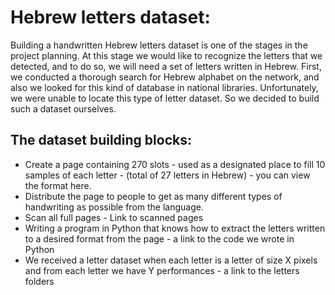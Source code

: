 # Hebrew letters dataset:
Building a handwritten Hebrew letters dataset is one of the stages in the project planning.
At this stage we would like to recognize the letters that we detected, and to do so, we will need a set of letters written in Hebrew.
First, we conducted a thorough search for Hebrew alphabet on the network, and also we looked for this kind of database in national libraries. Unfortunately, we were unable to locate this type of letter dataset. So we decided to build such a dataset ourselves.


## The dataset building blocks:
* Create a page containing 270 slots - used as a designated place to fill 10 samples of each letter - (total of 27 letters in Hebrew) - you can view the format here.
* Distribute the page to people to get as many different types of handwriting as possible from the language.
* Scan all full pages - Link to scanned pages
* Writing a program in Python that knows how to extract the letters written to a desired format from the page - a link to the code we wrote in Python
* We received a letter dataset when each letter is a letter of size X pixels and from each letter we have Y performances - a link to the letters folders
